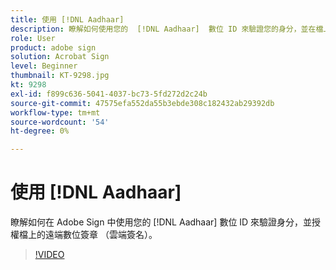 ```yaml
---
title: 使用 [!DNL Aadhaar]
description: 瞭解如何使用您的  [!DNL Aadhaar]  數位 ID 來驗證您的身分，並在檔上授權遠端數位簽章 （雲端簽名），Adobe Sign
role: User
product: adobe sign
solution: Acrobat Sign
level: Beginner
thumbnail: KT-9298.jpg
kt: 9298
exl-id: f899c636-5041-4037-bc73-5fd272d2c24b
source-git-commit: 47575efa552da55b3ebde308c182432ab29392db
workflow-type: tm+mt
source-wordcount: '54'
ht-degree: 0%

---
```


# 使用 [!DNL Aadhaar]

瞭解如何在 Adobe Sign 中使用您的 [!DNL Aadhaar] 數位 ID 來驗證身分，並授權檔上的遠端數位簽章 （雲端簽名）。

>[!VIDEO](https://video.tv.adobe.com/v/338362?hidetitle=true)
